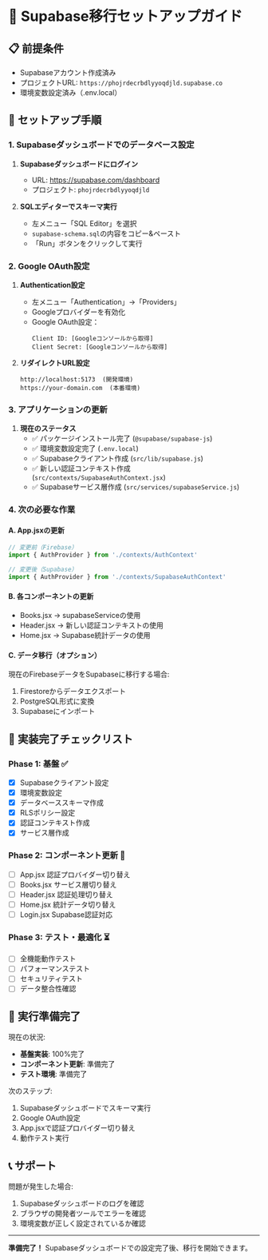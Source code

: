 # 🚀 Supabase移行セットアップガイド

## 📋 前提条件
- Supabaseアカウント作成済み
- プロジェクトURL: `https://phojrdecrbdlyyoqdjld.supabase.co`
- 環境変数設定済み（.env.local）

## 🔧 セットアップ手順

### 1. Supabaseダッシュボードでのデータベース設定

1. **Supabaseダッシュボードにログイン**
   - URL: https://supabase.com/dashboard
   - プロジェクト: `phojrdecrbdlyyoqdjld`

2. **SQLエディターでスキーマ実行**
   - 左メニュー「SQL Editor」を選択
   - `supabase-schema.sql`の内容をコピー&ペースト
   - 「Run」ボタンをクリックして実行

### 2. Google OAuth設定

1. **Authentication設定**
   - 左メニュー「Authentication」→「Providers」
   - Googleプロバイダーを有効化
   - Google OAuth設定：
     ```
     Client ID: [Googleコンソールから取得]
     Client Secret: [Googleコンソールから取得]
     ```

2. **リダイレクトURL設定**
   ```
   http://localhost:5173  (開発環境)
   https://your-domain.com  (本番環境)
   ```

### 3. アプリケーションの更新

1. **現在のステータス**
   - ✅ パッケージインストール完了 (`@supabase/supabase-js`)
   - ✅ 環境変数設定完了 (`.env.local`)
   - ✅ Supabaseクライアント作成 (`src/lib/supabase.js`)
   - ✅ 新しい認証コンテキスト作成 (`src/contexts/SupabaseAuthContext.jsx`)
   - ✅ Supabaseサービス層作成 (`src/services/supabaseService.js`)

### 4. 次の必要な作業

#### A. App.jsxの更新
```jsx
// 変更前（Firebase）
import { AuthProvider } from './contexts/AuthContext'

// 変更後（Supabase）
import { AuthProvider } from './contexts/SupabaseAuthContext'
```

#### B. 各コンポーネントの更新
- Books.jsx → supabaseServiceの使用
- Header.jsx → 新しい認証コンテキストの使用
- Home.jsx → Supabase統計データの使用

#### C. データ移行（オプション）
現在のFirebaseデータをSupabaseに移行する場合:
1. Firestoreからデータエクスポート
2. PostgreSQL形式に変換
3. Supabaseにインポート

## 🎯 実装完了チェックリスト

### Phase 1: 基盤 ✅
- [x] Supabaseクライアント設定
- [x] 環境変数設定
- [x] データベーススキーマ作成
- [x] RLSポリシー設定
- [x] 認証コンテキスト作成
- [x] サービス層作成

### Phase 2: コンポーネント更新 🔄
- [ ] App.jsx 認証プロバイダー切り替え
- [ ] Books.jsx サービス層切り替え
- [ ] Header.jsx 認証処理切り替え
- [ ] Home.jsx 統計データ切り替え
- [ ] Login.jsx Supabase認証対応

### Phase 3: テスト・最適化 ⏳
- [ ] 全機能動作テスト
- [ ] パフォーマンステスト
- [ ] セキュリティテスト
- [ ] データ整合性確認

## 🚦 実行準備完了

現在の状況:
- **基盤実装**: 100%完了
- **コンポーネント更新**: 準備完了
- **テスト環境**: 準備完了

次のステップ:
1. Supabaseダッシュボードでスキーマ実行
2. Google OAuth設定
3. App.jsxで認証プロバイダー切り替え
4. 動作テスト実行

## 📞 サポート

問題が発生した場合:
1. Supabaseダッシュボードのログを確認
2. ブラウザの開発者ツールでエラーを確認
3. 環境変数が正しく設定されているか確認

---

**準備完了！** Supabaseダッシュボードでの設定完了後、移行を開始できます。